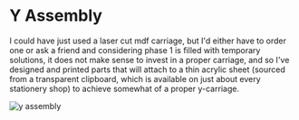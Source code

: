 # Y Assembly

I could have just used a laser cut mdf carriage, but I'd either have to order one or ask a friend and considering phase
1 is filled with temporary solutions, it does not make sense to invest in a proper carriage, and so I've designed and
printed parts that will attach to a thin acrylic sheet (sourced from a transparent clipboard, which is available on just
about every stationery shop) to achieve somewhat of a proper y-carriage.

![y assembly](https://github.com/xserv-labs/CAD/assets/75830554/4d9c9110-e354-4d8e-bf94-fdca3e0983e6)